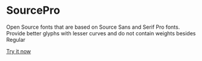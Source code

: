 # SourcePro
Open Source fonts that are based on Source Sans and Serif Pro fonts. Provide better glyphs with lesser curves and do not contain weights besides Regular

[Try it now](https://awikia.github.io/SourcePro/Source%20Pro.html)
